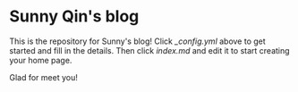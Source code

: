 # Sunny Qin's blog

This is the repository for Sunny's  blog! Click *_config.yml* above to get started and fill in the details. Then click *index.md* and edit it to start creating your home page.

Glad for meet you!

